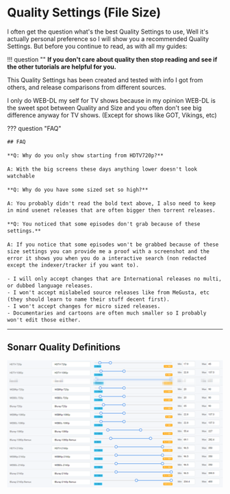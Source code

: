 # Quality Settings (File Size)

I often get the question what's the best Quality Settings to use,
Well it's actually personal preference so I will show you a recommended Quality Settings.
But before you continue to read, as with all my guides:

!!! question ""
    **If you don't care about quality then stop reading and see if the other tutorials are helpful for you.**

This Quality Settings has been created and tested with info I got from others, and release comparisons from different sources.

I only do WEB-DL my self for TV shows because in my opinion WEB-DL is the sweet spot between Quality and Size and you often don't see big difference anyway for TV shows. (Except for shows like GOT, Vikings, etc)

??? question "FAQ"

    ## FAQ

    **Q: Why do you only show starting from HDTV720p?**

    A: With the big screens these days anything lower doesn't look watchable

    **Q: Why do you have some sized set so high?**

    A: You probably didn't read the bold text above, I also need to keep in mind usenet releases that are often bigger then torrent releases.

    **Q: You noticed that some episodes don't grab because of these settings.**

    A: If you notice that some episodes won't be grabbed because of these size settings you can provide me a proof with a screenshot and the error it shows you when you do a interactive search (non redacted except the indexer/tracker if you want to).

    - I will only accept changes that are International releases no multi, or dubbed language releases.
    - I won't accept mislabeled source releases like from MeGusta, etc (they should learn to name their stuff decent first).
    - I won't accept changes for micro sized releases.
    - Documentaries and cartoons are often much smaller so I probably won't edit those either.

------

## Sonarr Quality Definitions

![!Sonarr Quality Definitions](images/sqs-sonarr-quality-definitions.png)

